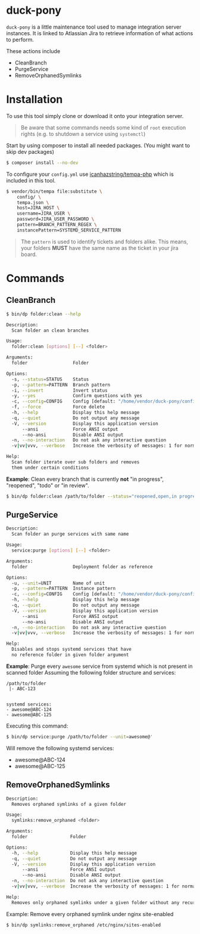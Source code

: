 # duck-pony

`duck-pony` is a little maintenance tool used to manage integration server instances.
It is linked to Atlassian Jira to retrieve information of what actions to perform.

These actions include
- CleanBranch
- PurgeService
- RemoveOrphanedSymlinks

# Installation
To use this tool simply clone or download it onto your integration server.
> Be aware that some commands needs some kind of `root` execution rights (e.g. to shutdown a service using `systemctl`)

Start by using composer to install all needed packages. (You might want to skip dev packages)
```bash
$ composer install --no-dev
```

To configure your `config.yml` use [icanhazstring/tempa-php](https://github.com/icanhazstring/tempa-php) which is included in this tool.

```bash
$ vendor/bin/tempa file:substitute \
    config/ \
    tempa.json \
    host=JIRA_HOST \
    username=JIRA_USER \
    password=JIRA_USER_PASSWORD \
    pattern=BRANCH_PATTERN_REGEX \
    instancePattern=SYSTEMD_SERVICE_PATTERN
```

> The `pattern` is used to identify tickets and folders alike. This means, your folders **MUST** have the same name
as the ticket in your jira board.

# Commands
## CleanBranch

```bash
$ bin/dp folder:clean --help

Description:
  Scan folder an clean branches

Usage:
  folder:clean [options] [--] <folder>

Arguments:
  folder                 Folder

Options:
  -s, --status=STATUS    Status
  -p, --pattern=PATTERN  Branch pattern
  -i, --invert           Invert status
  -y, --yes              Confirm questions with yes
  -c, --config=CONFIG    Config [default: "/home/vendor/duck-pony/config/config.yml"]
  -f, --force            Force delete
  -h, --help             Display this help message
  -q, --quiet            Do not output any message
  -V, --version          Display this application version
      --ansi             Force ANSI output
      --no-ansi          Disable ANSI output
  -n, --no-interaction   Do not ask any interactive question
  -v|vv|vvv, --verbose   Increase the verbosity of messages: 1 for normal output, 2 for more verbose output and 3 for debug

Help:
  Scan folder iterate over sub folders and removes
  them under certain conditions
```

**Example**: Clean every branch that is currently **not** "in progress", "reopened", "todo" or "in review".
```bash
$ bin/dp folder:clean /path/to/folder --status="reopened,open,in progress,in review" --invert --yes
```

## PurgeService

```bash
Description:
  Scan folder an purge services with same name

Usage:
  service:purge [options] [--] <folder>

Arguments:
  folder                 Deployment folder as reference

Options:
  -u, --unit=UNIT        Name of unit
  -p, --pattern=PATTERN  Instance pattern
  -c, --config=CONFIG    Config [default: "/home/vendor/duck-pony/config/config.yml"]
  -h, --help             Display this help message
  -q, --quiet            Do not output any message
  -V, --version          Display this application version
      --ansi             Force ANSI output
      --no-ansi          Disable ANSI output
  -n, --no-interaction   Do not ask any interactive question
  -v|vv|vvv, --verbose   Increase the verbosity of messages: 1 for normal output, 2 for more verbose output and 3 for debug

Help:
  Disables and stops systemd services that have
  no reference folder in given folder argument
```

**Example**: Purge every `awesome` service from systemd which is not present in scanned folder
Assuming the following folder structure and services:
```
/path/to/folder
 |- ABC-123
 
 
systemd services:
- awesome@ABC-124
- awesome@ABC-125
```

Executing this command:
```bash
$ bin/dp service:purge /path/to/folder --unit=awesome@'
```

Will remove the following systemd services:
- awesome@ABC-124
- awesome@ABC-125

## RemoveOrphanedSymlinks

```bash
Description:
  Removes orphaned symlinks of a given folder

Usage:
  symlinks:remove_orphaned <folder>

Arguments:
  folder                Folder

Options:
  -h, --help            Display this help message
  -q, --quiet           Do not output any message
  -V, --version         Display this application version
      --ansi            Force ANSI output
      --no-ansi         Disable ANSI output
  -n, --no-interaction  Do not ask any interactive question
  -v|vv|vvv, --verbose  Increase the verbosity of messages: 1 for normal output, 2 for more verbose output and 3 for debug

Help:
  Removes only orphaned symlinks under a given folder without any recursion.
```

Example: Remove every orphaned symlink under nginx site-enabled
```bash
$ bin/dp symlinks:remove_orphaned /etc/nginx/sites-enabled
```
